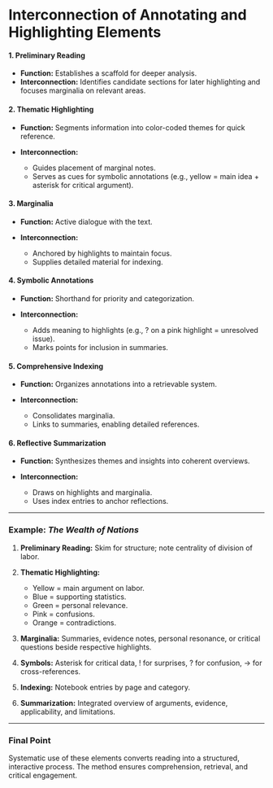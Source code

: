 # Interconnection of Annotating and Highlighting Elements

#### 1. Preliminary Reading

* **Function:** Establishes a scaffold for deeper analysis.
* **Interconnection:** Identifies candidate sections for later highlighting and focuses marginalia on relevant areas.

#### 2. Thematic Highlighting

* **Function:** Segments information into color-coded themes for quick reference.
* **Interconnection:**

  * Guides placement of marginal notes.
  * Serves as cues for symbolic annotations (e.g., yellow = main idea + asterisk for critical argument).

#### 3. Marginalia

* **Function:** Active dialogue with the text.
* **Interconnection:**

  * Anchored by highlights to maintain focus.
  * Supplies detailed material for indexing.

#### 4. Symbolic Annotations

* **Function:** Shorthand for priority and categorization.
* **Interconnection:**

  * Adds meaning to highlights (e.g., ? on a pink highlight = unresolved issue).
  * Marks points for inclusion in summaries.

#### 5. Comprehensive Indexing

* **Function:** Organizes annotations into a retrievable system.
* **Interconnection:**

  * Consolidates marginalia.
  * Links to summaries, enabling detailed references.

#### 6. Reflective Summarization

* **Function:** Synthesizes themes and insights into coherent overviews.
* **Interconnection:**

  * Draws on highlights and marginalia.
  * Uses index entries to anchor reflections.

---

### Example: *The Wealth of Nations*

1. **Preliminary Reading:** Skim for structure; note centrality of division of labor.
2. **Thematic Highlighting:**

   * Yellow = main argument on labor.
   * Blue = supporting statistics.
   * Green = personal relevance.
   * Pink = confusions.
   * Orange = contradictions.
3. **Marginalia:** Summaries, evidence notes, personal resonance, or critical questions beside respective highlights.
4. **Symbols:** Asterisk for critical data, ! for surprises, ? for confusion, → for cross-references.
5. **Indexing:** Notebook entries by page and category.
6. **Summarization:** Integrated overview of arguments, evidence, applicability, and limitations.

---

### Final Point

Systematic use of these elements converts reading into a structured, interactive process. The method ensures comprehension, retrieval, and critical engagement.
